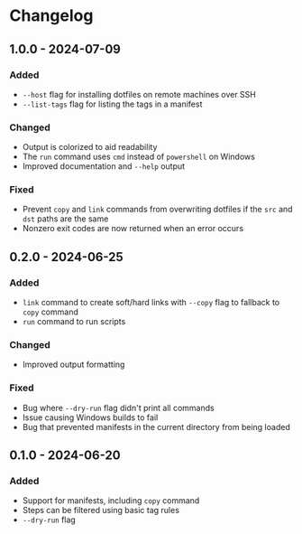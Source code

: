 # Changelog

## 1.0.0 - 2024-07-09

### Added

- `--host` flag for installing dotfiles on remote machines over SSH
- `--list-tags` flag for listing the tags in a manifest

### Changed

- Output is colorized to aid readability
- The `run` command uses `cmd` instead of `powershell` on Windows
- Improved documentation and `--help` output

### Fixed

- Prevent `copy` and `link` commands from overwriting dotfiles if the `src` and
  `dst` paths are the same
- Nonzero exit codes are now returned when an error occurs

## 0.2.0 - 2024-06-25

### Added

- `link` command to create soft/hard links with `--copy` flag to fallback to
  `copy` command
- `run` command to run scripts

### Changed

- Improved output formatting

### Fixed

- Bug where `--dry-run` flag didn't print all commands
- Issue causing Windows builds to fail
- Bug that prevented manifests in the current directory from being loaded

## 0.1.0 - 2024-06-20

### Added

- Support for manifests, including `copy` command
- Steps can be filtered using basic tag rules
- `--dry-run` flag

